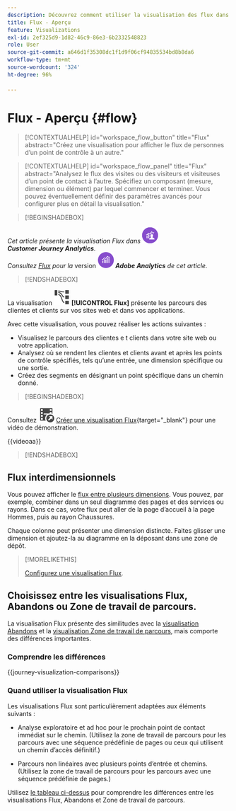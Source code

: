 ```yaml
---
description: Découvrez comment utiliser la visualisation des flux dans Analysis Workspace.
title: Flux - Aperçu
feature: Visualizations
exl-id: 2ef325d9-1d82-46c9-86e3-6b2332548823
role: User
source-git-commit: a646d1f35308dc1f1d9f06cf94835534bd8b8da6
workflow-type: tm+mt
source-wordcount: '324'
ht-degree: 96%

---
```


# Flux - Aperçu {#flow}

<!-- markdownlint-disable MD034 -->

>[!CONTEXTUALHELP]
>id="workspace_flow_button"
>title="Flux"
>abstract="Créez une visualisation pour afficher le flux de personnes d’un point de contrôle à un autre."

>[!CONTEXTUALHELP]
>id="workspace_flow_panel"
>title="Flux"
>abstract="Analysez le flux des visites ou des visiteurs et visiteuses d’un point de contact à l’autre. Spécifiez un composant (mesure, dimension ou élément) par lequel commencer et terminer. Vous pouvez éventuellement définir des paramètres avancés pour configurer plus en détail la visualisation."

<!-- markdownlint-enable MD034 -->


>[!BEGINSHADEBOX]

_Cet article présente la visualisation Flux dans_ ![CustomerJourneyAnalytics](/help/assets/icons/CustomerJourneyAnalytics.svg) _&#x200B;**Customer Journey Analytics**._<br/>_Consultez [Flux](https://experienceleague.adobe.com/fr/docs/analytics/analyze/analysis-workspace/visualizations/flow/flow) pour la_ version ![AdobeAnalytics](/help/assets/icons/AdobeAnalytics.svg) _&#x200B;**Adobe Analytics** de cet article._

>[!ENDSHADEBOX]


La visualisation ![GraphPathing](/help/assets/icons/GraphPathing.svg) **[!UICONTROL Flux]** présente les parcours des clientes et clients sur vos sites web et dans vos applications.

Avec cette visualisation, vous pouvez réaliser les actions suivantes :

* Visualisez le parcours des clientes e t clients dans votre site web ou votre application.
* Analysez où se rendent les clientes et clients avant et après les points de contrôle spécifiés, tels qu’une entrée, une dimension spécifique ou une sortie.
* Créez des segments en désignant un point spécifique dans un chemin donné.


>[!BEGINSHADEBOX]

Consultez ![VideoCheckedOut](/help/assets/icons/VideoCheckedOut.svg) [Créer une visualisation Flux](https://video.tv.adobe.com/v/346063/?quality=12&learn=on){target="_blank"} pour une vidéo de démonstration.

{{videoaa}}

>[!ENDSHADEBOX]


## Flux interdimensionnels

Vous pouvez afficher le [flux entre plusieurs dimensions](/help/analysis-workspace/visualizations/c-flow/multi-dimensional-flow.md). Vous pouvez, par exemple, combiner dans un seul diagramme des pages et des services ou rayons. Dans ce cas, votre flux peut aller de la page d’accueil à la page Hommes, puis au rayon Chaussures.

Chaque colonne peut présenter une dimension distincte. Faites glisser une dimension et ajoutez-la au diagramme en la déposant dans une zone de dépôt.

>[!MORELIKETHIS]
>
>[Configurez une visualisation Flux](/help/analysis-workspace/visualizations/c-flow/create-flow.md).
>

## Choisissez entre les visualisations Flux, Abandons ou Zone de travail de parcours.

La visualisation Flux présente des similitudes avec la [visualisation Abandons](/help/analysis-workspace/visualizations/fallout/fallout-flow.md) et la [visualisation Zone de travail de parcours](/help/analysis-workspace/visualizations/journey-canvas/journey-canvas.md), mais comporte des différences importantes.

### Comprendre les différences

<!-- Information in this snippet is shared between Journey canvas, Fallout, and Flow visualization docs -->

{{journey-visualization-comparisons}}

### Quand utiliser la visualisation Flux

Les visualisations Flux sont particulièrement adaptées aux éléments suivants :

* Analyse exploratoire et ad hoc pour le prochain point de contact immédiat sur le chemin. (Utilisez la zone de travail de parcours pour les parcours avec une séquence prédéfinie de pages ou ceux qui utilisent un chemin d’accès définitif.)

* Parcours non linéaires avec plusieurs points d’entrée et chemins. (Utilisez la zone de travail de parcours pour les parcours avec une séquence prédéfinie de pages.)

Utilisez [le tableau ci-dessus](#understand-the-differences) pour comprendre les différences entre les visualisations Flux, Abandons et Zone de travail de parcours.
